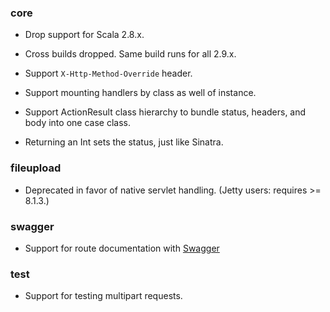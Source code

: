 ### core

* Drop support for Scala 2.8.x.

* Cross builds dropped.  Same build runs for all 2.9.x.

* Support `X-Http-Method-Override` header.

* Support mounting handlers by class as well of instance.

* Support ActionResult class hierarchy to bundle status, headers, and
  body into one case class.

* Returning an Int sets the status, just like Sinatra.

### fileupload

* Deprecated in favor of native servlet handling.  (Jetty users:
  requires >= 8.1.3.)

### swagger

* Support for route documentation with [Swagger](http://swagger.wordnik.com/)

### test

* Support for testing multipart requests.
